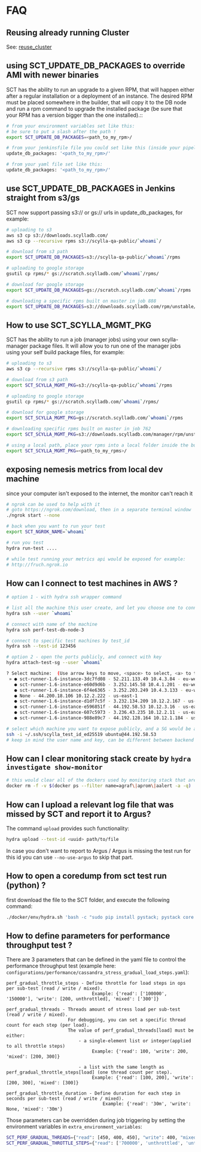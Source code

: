 # FAQ

## Reusing already running Cluster

See: [reuse_cluster](./reuse_cluster.md)

## using SCT_UPDATE_DB_PACKAGES to override AMI with newer binaries

SCT has the ability to run an upgrade to a given RPM, that will happen either after a regular installation or a deployment of an instance. The desired RPM must be placed somewhere in the builder, that will copy it to the DB node and run a rpm command to upgrade the installed package (be sure that your RPM has a version bigger than the one installed).::

```bash
# from your environment variables set like this:
# be sure to put a slash after the path !
export SCT_UPDATE_DB_PACKAGES=<path_to_my_rpm>/

# from your jenkinsfile file you could set like this (inside your pipeline settings):
update_db_packages: '<path_to_my_rpm>/'

# from your yaml file set like this:
update_db_packages: '<path_to_my_rpm>/'
```

## use SCT_UPDATE_DB_PACKAGES in Jenkins straight from s3/gs

SCT now support passing s3:// or gs:// urls in update_db_packages, for example:

```bash
# uploading to s3
aws s3 cp s3://downloads.scylladb.com/
aws s3 cp --recursive rpms s3://scylla-qa-public/`whoami`/

# download from s3 path
export SCT_UPDATE_DB_PACKAGES=s3://scylla-qa-public/`whoami`/rpms

# uploading to google storage
gsutil cp rpms/* gs://scratch.scylladb.com/`whoami`/rpms/

# download for google storage
export SCT_UPDATE_DB_PACKAGES=gs://scratch.scylladb.com/`whoami`/rpms

# downloading a specific rpms built on master in job 888
export SCT_UPDATE_DB_PACKAGES=s3://downloads.scylladb.com/rpm/unstable/centos/master/888/scylla/7/x86_64/
```

## How to use SCT_SCYLLA_MGMT_PKG

SCT has the ability to run a job (manager jobs) using your own scylla-manager package files.
It will allow you to run one of the manager jobs using your self build package files, for example:

```bash
# uploading to s3
aws s3 cp --recursive rpms s3://scylla-qa-public/`whoami`/

# download from s3 path
export SCT_SCYLLA_MGMT_PKG=s3://scylla-qa-public/`whoami`/rpms

# uploading to google storage
gsutil cp rpms/* gs://scratch.scylladb.com/`whoami`/rpms/

# download for google storage
export SCT_SCYLLA_MGMT_PKG=gs://scratch.scylladb.com/`whoami`/rpms

# downloading specific rpms built on master in job 762
export SCT_SCYLLA_MGMT_PKG=s3://downloads.scylladb.com/manager/rpm/unstable/centos/master/762/scylla-manager/7/x86_64/

# using a local path, place your rpms into a local folder inside the builder
export SCT_SCYLLA_MGMT_PKG=<path_to_my_rpms>/
```

## exposing nemesis metrics from local dev machine

since your computer isn't exposed to the internet, the monitor can't reach it

```bash
# ngrok can be used to help with it
# goto https://ngrok.com/download, then in a separate terminal window
./ngrok start --none

# back when you want to run your test
export SCT_NGROK_NAME=`whoami`

# run you test
hydra run-test ....

# while test running your metrics api would be exposed for example:
# http://fruch.ngrok.io
```

## How can I connect to test machines in AWS ?

```bash
# option 1 - with hydra ssh wrapper command

# list all the machine this user create, and let you choose one to connect:
hydra ssh --user `whoami`

# connect with name of the machine
hydra ssh perf-test-db-node-3

# connect to specific test machines by test_id
hydra ssh --test-id 123456

# option 2 - open the ports publicly, and connect with key
hydra attach-test-sg --user `whoami`

? Select machine:  (Use arrow keys to move, <space> to select, <a> to toggle, <i> to invert)
 » ● sct-runner-1.6-instance-3dc7fd08 - 52.211.133.49 10.4.3.84 - eu-west-1
   ● sct-runner-1.6-instance-e60d9d6b - 3.252.145.58 10.4.1.201 - eu-west-1
   ● sct-runner-1.6-instance-6f4e6365 - 3.252.203.249 10.4.3.133 - eu-west-1
   ● None - 44.200.18.106 10.12.2.222 - us-east-1
   ● sct-runner-1.6-instance-d1df7c5f - 3.232.134.209 10.12.2.167 - us-east-1
   ● sct-runner-1.6-instance-e596851f - 44.192.58.53 10.12.3.16 - us-east-1
   ● sct-runner-1.6-instance-607c5973 - 3.236.43.235 10.12.2.11 - us-east-1
   ● sct-runner-1.6-instance-988e89c7 - 44.192.128.164 10.12.1.184 - us-east-1

# select which machine you want to expose publicly, and a SG would be attached to them
ssh -i ~/.ssh/scylla_test_id_ed25519 ubuntu@44.192.58.53
# keep in mind the user name and key, can be different between backend or between tests
```

## How can I clear monitoring stack create by `hydra investigate show-monitor`

```bash
# this would clear all of the dockers used by monitoring stack that are currently running
docker rm -f -v $(docker ps --filter name=agraf\|aprom\|aalert -a -q)
```

## How can I upload a relevant log file that was missed by SCT and report it to Argus?

The command `upload` provides such functionality:

```bash
hydra upload --test-id <uuid> path/to/file
```

In case you don't want to report to Argus / Argus is missing the test run for this id you can use `--no-use-argus` to skip that part.


## How to open a coredump from sct test run (python) ?

first download the file to the SCT folder, and execute the following command:
```bash
./docker/env/hydra.sh 'bash -c "sudo pip install pystack; pystack core core.python3.1000.bd43fbcd0c4b44488ce7e97e25fe1a28.1804.1745768005000000"'
```


## How to define parameters for performance throughput test ?
There are 3 parameters that can be defined in the yaml file to control the performance throughput test (example here: `configurations/performance/cassandra_stress_gradual_load_steps.yaml`):

```
perf_gradual_throttle_steps - Define throttle for load steps in ops per sub-test (read / write / mixed).
                                Example: {'read': ['100000', '150000'], 'write': [200, unthrottled], 'mixed': ['300']}
```
```
perf_gradual_threads - Threads amount of stress load per sub-test (read / write / mixed).
                       For debugging, you can set a specific thread count for each step (per load).
                       The value of perf_gradual_threads[load] must be either:
                           - a single-element list or integer(applied to all throttle steps)
                                Example: {'read': 100, 'write': 200, 'mixed': [200, 300]}

                           - a list with the same length as perf_gradual_throttle_steps[load] (one thread count per step).
                                Example: {'read': [100, 200], 'write': [200, 300], 'mixed': [300]}
```
```
perf_gradual_throttle_duration - Define duration for each step in seconds per sub-test (read / write / mixed).
                                    Example: {'read': '30m', 'write': None, 'mixed': '30m'}
```

Those parameters can be overridden during job triggering by setting the environment variables in `extra_environment_variables`:
```bash
SCT_PERF_GRADUAL_THREADS={"read": [450, 400, 450], "write": 400, "mixed": 1900}
SCT_PERF_GRADUAL_THROTTLE_STEPS={"read": ['700000', 'unthrottled', 'unthrottled'], "mixed": ['50000', '150000', '300000', '450000', 'unthrottled'], "write": ['200000', '300000', 'unthrottled']}
```
